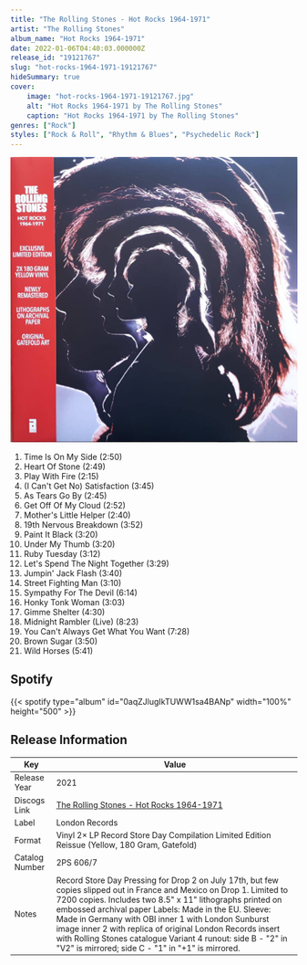 ```yaml
---
title: "The Rolling Stones - Hot Rocks 1964-1971"
artist: "The Rolling Stones"
album_name: "Hot Rocks 1964-1971"
date: 2022-01-06T04:40:03.000000Z
release_id: "19121767"
slug: "hot-rocks-1964-1971-19121767"
hideSummary: true
cover:
    image: "hot-rocks-1964-1971-19121767.jpg"
    alt: "Hot Rocks 1964-1971 by The Rolling Stones"
    caption: "Hot Rocks 1964-1971 by The Rolling Stones"
genres: ["Rock"]
styles: ["Rock & Roll", "Rhythm & Blues", "Psychedelic Rock"]
---
```


![Hot Rocks 1964-1971 by The Rolling Stones](hot-rocks-1964-1971-19121767.jpg)

<!-- section break -->

1. Time Is On My Side (2:50)
2. Heart Of Stone (2:49)
3. Play With Fire (2:15)
4. (I Can't Get No) Satisfaction (3:45)
5. As Tears Go By (2:45)
6. Get Off Of My Cloud (2:52)
7. Mother's Little Helper (2:40)
8. 19th Nervous Breakdown (3:52)
9. Paint It Black (3:20)
10. Under My Thumb (3:20)
11. Ruby Tuesday (3:12)
12. Let's Spend The Night Together (3:29)
13. Jumpin' Jack Flash (3:40)
14. Street Fighting Man (3:10)
15. Sympathy For The Devil (6:14)
16. Honky Tonk Woman (3:03)
17. Gimme Shelter (4:30)
18. Midnight Rambler (Live) (8:23)
19. You Can't Always Get What You Want (7:28)
20. Brown Sugar (3:50)
21. Wild Horses (5:41)

<!-- section break -->


## Spotify
{{< spotify type="album" id="0aqZJlugIkTUWW1sa4BANp" width="100%" height="500" >}}




## Release Information
|  Key           | Value                                                |
| ---------------| ---------------------------------------------------- |
| Release Year   | 2021                                   |
| Discogs Link   | [The Rolling Stones - Hot Rocks 1964-1971](https://www.discogs.com/release/19121767-The-Rolling-Stones-Hot-Rocks-1964-1971) |
| Label          | London Records |
| Format         | Vinyl 2× LP Record Store Day Compilation Limited Edition Reissue (Yellow, 180 Gram, Gatefold) |
| Catalog Number | 2PS 606/7 |
| Notes | Record Store Day Pressing for Drop 2 on July 17th, but few copies slipped out in France and Mexico on Drop 1.  Limited to 7200 copies.  Includes two 8.5" x 11" lithographs printed on embossed archival paper  Labels: Made in the EU.  Sleeve: Made in Germany  with OBI  inner 1 with London Sunburst image  inner 2 with replica of  original London Records insert with Rolling Stones catalogue  Variant 4 runout: side B - "2" in "V2" is mirrored; side C - "1" in "+1" is mirrored. |